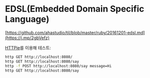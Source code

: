 # EDSL(Embedded Domain Specific Language)

[https://github.com/ahastudio/til/blob/master/ruby/20161201-edsl.md](https://j.mp/2gbVefz)

[HTTPie](https://httpie.org/)를 이용해 테스트:

```bash
http GET http://localhost:8080/
http GET http://localhost:8080/say
http -f POST http://localhost:8080/say message=Hi
http GET http://localhost:8080/say
```
